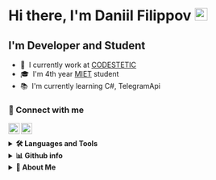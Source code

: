 ﻿# Hi there, I'm Daniil Filippov <img src="https://media.giphy.com/media/hvRJCLFzcasrR4ia7z/giphy.gif" width="25px">

## I'm Developer and Student

- 🔧 &nbsp;I currently work at [CODESTETIC][codestetic]
- 🎓 &nbsp;I'm 4th year [MIET][miet] student
- 📚 &nbsp;I'm currently learning C#, TelegramApi

### 🔗 Connect with me

[<img align="left" alt="danil_lans | Telegram" width="22px" src="https://cdn.jsdelivr.net/npm/simple-icons@6.8.0/icons/telegram.svg"/>][telegram]
[<img align="left" alt="danil_lans | Habr career" width="22px" src="https://cdn.jsdelivr.net/npm/simple-icons@6.8.0/icons/habr.svg"/> ][career.habr]

&nbsp;&nbsp;

<details>
  <summary><b>🛠️ Languages and Tools</b></summary>
  <br/>

  [<img align="left" alt="Visual Studio Code" width="26px" src="https://cdn.jsdelivr.net/npm/simple-icons@6.8.0/icons/visualstudiocode.svg" />][code.visualstudio]
  [<img align="left" alt="HTML5" width="26px" src="https://cdn.jsdelivr.net/npm/simple-icons@6.8.0/icons/html5.svg" />][html5]
  [<img align="left" alt="CSS3" width="26px" src="https://cdn.jsdelivr.net/npm/simple-icons@6.8.0/icons/css3.svg" />][css3]
  [<img align="left" alt="Bootstrap" width="26px" src="https://cdn.jsdelivr.net/npm/simple-icons@6.8.0/icons/bootstrap.svg" />][bootstrap]
  [<img align="left" alt="Sass" width="26px" src="https://cdn.jsdelivr.net/npm/simple-icons@6.8.0/icons/sass.svg" />][sass]
  [<img align="left" alt="JavaScript" width="26px" src="https://cdn.jsdelivr.net/npm/simple-icons@6.8.0/icons/javascript.svg" />][javascript]
  [<img align="left" alt="TypeScript" width="26px" src="https://cdn.jsdelivr.net/npm/simple-icons@6.8.0/icons/typescript.svg" />][typescriptlang]
  [<img align="left" alt="React" width="26px" src="https://cdn.jsdelivr.net/npm/simple-icons@6.8.0/icons/react.svg" />][reactjs]
  [<img align="left" alt="Next.Js" width="26px" src="https://cdn.jsdelivr.net/npm/simple-icons@6.8.0/icons/nextdotjs.svg" />][nextjs]
  [<img align="left" alt="GraphQL" width="26px" src="https://cdn.jsdelivr.net/npm/simple-icons@6.8.0/icons/graphql.svg" />][graphql]
  [<img align="left" alt="Appolo GraphQL" width="26px" src="https://cdn.jsdelivr.net/npm/simple-icons@6.8.0/icons/apollographql.svg" />][apollographql]
  [<img align="left" alt="Node.js" width="26px" src="https://cdn.jsdelivr.net/npm/simple-icons@6.8.0/icons/nodedotjs.svg" />][nodejs]
  [<img align="left" alt="Python" width="26px" src="https://cdn.jsdelivr.net/npm/simple-icons@6.8.0/icons/python.svg" />][python]
  [<img align="left" alt="Csharp" width="26px" src="https://cdn.jsdelivr.net/npm/simple-icons@6.8.0/icons/csharp.svg" />][csharp]
  [<img align="left" alt="Git" width="26px" src="https://cdn.jsdelivr.net/npm/simple-icons@6.8.0/icons/git.svg" />][git]
  [<img align="left" alt="Terminal" width="26px" src="https://cdn.jsdelivr.net/npm/simple-icons@6.8.0/icons/windowsterminal.svg" />][ubuntu]
  [<img align="left" alt="Grafana" width="26px" src="https://cdn.jsdelivr.net/npm/simple-icons@6.8.0/icons/grafana.svg" />][grafana]
  [<img align="left" alt="Docker" width="26px" src="https://cdn.jsdelivr.net/npm/simple-icons@6.8.0/icons/docker.svg" />][docker]
  [<img align="left" alt="Mocha" width="26px" src="https://cdn.jsdelivr.net/npm/simple-icons@6.8.0/icons/mocha.svg" />][mocha]
  [<img align="left" alt="Chai" width="26px" src="https://cdn.jsdelivr.net/npm/simple-icons@6.8.0/icons/chai.svg" />][chai]
  [<img align="left" alt="Jest" width="26px" src="https://cdn.jsdelivr.net/npm/simple-icons@6.8.0/icons/jest.svg" />][jest]
  [<img align="left" alt="Kibana" width="26px" src="https://cdn.jsdelivr.net/npm/simple-icons@6.8.0/icons/kibana.svg" />][kibana]
  [<img align="left" alt="Postman" width="26px" src="https://cdn.jsdelivr.net/npm/simple-icons@6.8.0/icons/postman.svg" />][postman]
  [<img align="left" alt="GitHub" width="26px" src="https://cdn.jsdelivr.net/npm/simple-icons@6.8.0/icons/github.svg" />][github]
  &nbsp;&nbsp;
</details>

<details>
  <summary><b>📊 Github info</b></summary>
  <br/>
  
  ![Anurag's GitHub stats](https://github-readme-stats.vercel.app/api?username=euphoretic&count_private=true&hide=stars,issues&show_icons=true)

  [![Top Langs](https://github-readme-stats.vercel.app/api/top-langs/?username=euphoretic&layout=compact&langs_count=8)](https://github.com/anuraghazra/github-readme-stats)
</details>

<details>
  <summary><b>🧗 About Me</b></summary>
  <br/>
  Add later 🥁
</details>
 
[github]: https://github.com/euphoretic
[codestetic]: https://codestetic.com/
[miet]: https://www.miet.ru/
[telegram]: https://t.me/danil_lans
[career.habr]: https://career.habr.com/euphoretic
[code.visualstudio]: https://code.visualstudio.com/
[html5]: https://www.w3.org/TR/2008/WD-html5-20080122/
[css3]: https://www.w3.org/TR/2001/WD-css3-roadmap-20010523/
[bootstrap]: https://getbootstrap.com/
[sass]: https://sass-scss.ru/
[javascript]: https://www.javascript.com/
[typescriptlang]: https://www.typescriptlang.org/
[reactjs]: https://reactjs.org/
[nextjs]: https://nextjs.org/
[graphql]: https://graphql.org/
[apollographql]: https://www.apollographql.com/
[nodejs]: https://nodejs.org/en/
[python]: https://www.python.org/
[csharp]: https://docs.microsoft.com/en-us/dotnet/csharp/
[git]: https://git-scm.com/
[ubuntu]: https://ubuntu.com/
[grafana]: https://grafana.com
[docker]: https://docker.com
[mocha]: https://mochajs.org/
[chai]: https://www.chaijs.com/
[jest]: https://jestjs.io/
[kibana]: https://www.elastic.co/kibana/
[postman]: https://www.postman.com/
